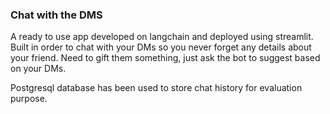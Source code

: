 ### Chat with the DMS

A ready to use app developed on langchain and deployed using streamlit. Built in order to chat with your DMs so you never forget any details about your friend. Need to gift them something, just ask the bot to suggest based on your DMs.

Postgresql database has been used to store chat history for evaluation purpose.
